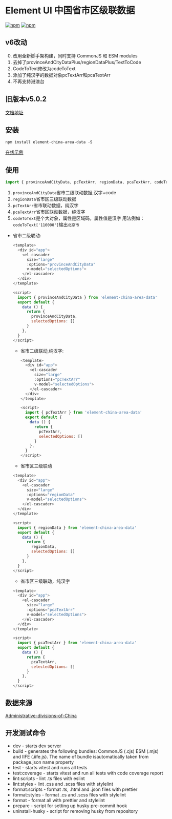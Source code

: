 # Element UI 中国省市区级联数据

[![npm](https://img.shields.io/npm/v/element-china-area-data.svg)](https://www.npmjs.com/package/element-china-area-data) [![npm](https://img.shields.io/npm/dt/element-china-area-data.svg)](https://www.npmjs.com/package/element-china-area-data)

## v6改动

  0. 改用全新脚手架构建，同时支持 CommonJS 和 ESM modules
  1. 去掉了provinceAndCityDataPlus/regionDataPlus/TextToCode
  2. CodeToText修改为codeToText
  3. 添加了纯汉字的数据对象pcTextArr和pcaTextArr
  4. 不再支持港澳台
## 旧版本v5.0.2
[文档地址](./V5.MD)

## 安装

  `npm install element-china-area-data -S`

[在线示例](https://plortinus.github.io/element-china-area-data/index.html)

## 使用

```js
import { provinceAndCityData, pcTextArr, regionData, pcaTextArr, codeToText } from 'element-china-area-data'
```

  1. `provinceAndCityData`省市二级联动数据,汉字+code
  2. `regionData`省市区三级联动数据
  3. `pcTextArr`省市联动数据，纯汉字
  4. `pcaTextArr`省市区联动数据，纯汉字
  5. `codeToText`是个大对象，属性是区域码，属性值是汉字 用法例如：`codeToText['110000']`输出`北京市`


  * 省市二级联动:
    ```js
    <template>
      <div id="app">
        <el-cascader
          size="large"
          :options="provinceAndCityData"
          v-model="selectedOptions">
        </el-cascader>
      </div>
    </template>

    <script>
      import { provinceAndCityData } from 'element-china-area-data'
      export default {
        data () {
          return {
            provinceAndCityData,
            selectedOptions: []
          }
        },
      }
    </script>
    ```

    * 省市二级联动,纯汉字:
      ```js
      <template>
        <div id="app">
          <el-cascader
            size="large"
            :options="pcTextArr"
            v-model="selectedOptions">
          </el-cascader>
        </div>
      </template>

      <script>
        import { pcTextArr } from 'element-china-area-data'
        export default {
          data () {
            return {
              pcTextArr,
              selectedOptions: []
            }
          },
        }
      </script>
      ```

    * 省市区三级联动

    ```js
    <template>
      <div id="app">
        <el-cascader
          size="large"
          :options="regionData"
          v-model="selectedOptions">
        </el-cascader>
      </div>
    </template>

    <script>
      import { regionData } from 'element-china-area-data'
      export default {
        data () {
          return {
            regionData,
            selectedOptions: []
          }
        },
      }
    </script>
    ```

    * 省市区三级联动，纯汉字

    ```js
    <template>
      <div id="app">
        <el-cascader
          size="large"
          :options="pcaTextArr"
          v-model="selectedOptions">
        </el-cascader>
      </div>
    </template>

    <script>
      import { pcaTextArr } from 'element-china-area-data'
      export default {
        data () {
          return {
            pcaTextArr,
            selectedOptions: []
          }
        },
      }
    </script>
    ```

## 数据来源

[Administrative-divisions-of-China](https://github.com/modood/Administrative-divisions-of-China)

## 开发测试命令

- dev - starts dev server
- build - generates the following bundles: CommonJS (.cjs) ESM (.mjs) and IIFE (.iife.js). The name of bundle isautomatically taken from package.json name property
- test - starts vitest and runs all tests
- test:coverage - starts vitest and run all tests with code coverage report
- lint:scripts - lint .ts files with eslint
- lint:styles - lint .css and .scss files with stylelint
- format:scripts - format .ts, .html and .json files with prettier
- format:styles - format .cs and .scss files with stylelint
- format - format all with prettier and stylelint
- prepare - script for setting up husky pre-commit hook
- uninstall-husky - script for removing husky from repository
